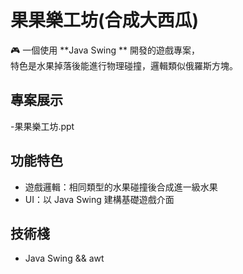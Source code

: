 # 果果樂工坊(合成大西瓜)

🎮 一個使用 **Java Swing ** 開發的遊戲專案，  
特色是水果掉落後能進行物理碰撞，邏輯類似俄羅斯方塊。

## 專案展示
-果果樂工坊.ppt

## 功能特色
- 遊戲邏輯：相同類型的水果碰撞後合成進一級水果  
- UI：以 Java Swing 建構基礎遊戲介面  

## 技術棧
- Java Swing && awt
